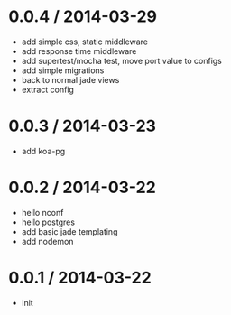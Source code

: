 
0.0.4 / 2014-03-29
==================

 * add simple css, static middleware
 * add response time middleware
 * add supertest/mocha test, move port value to configs
 * add simple migrations
 * back to normal jade views
 * extract config

0.0.3 / 2014-03-23
==================

 * add koa-pg

0.0.2 / 2014-03-22
==================

 * hello nconf
 * hello postgres
 * add basic jade templating
 * add nodemon

0.0.1 / 2014-03-22
==================

 * init
